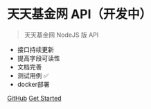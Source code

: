 <!-- _coverpage.md -->

<!-- ![logo](_media/icon.svg) -->

# 天天基金网 API（开发中）

> 天天基金网 NodeJS 版 API

- 接口持续更新
- 提高字段可读性
- 文档完善
- 测试用例 ✅
- docker部署

[GitHub](https://github.com/kouchao/TiantianFundApi)
[Get Started](#快速开始)